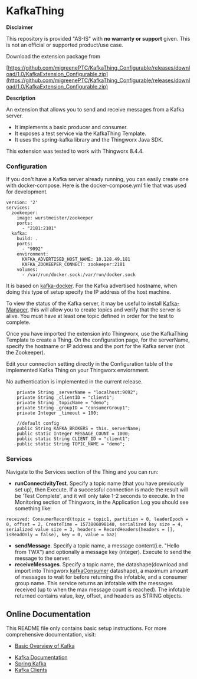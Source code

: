 # KafkaThing

**Disclaimer**

This repository is provided "AS-IS" with **no warranty or support** given. This is not an official or supported product/use case.

Download the extension package from

[https://github.com/migreenePTC/KafkaThing_Configurable/releases/download/1.0/KafkaExtension_Configurable.zip](https://github.com/migreenePTC/KafkaThing_Configurable/releases/download/1.0/KafkaExtension_Configurable.zip)

**Description**

An extension that allows you to send and receive messages from a Kafka server.

- It implements a basic producer and consumer.
- It exposes a test service via the KafkaThing Template.
- It uses the spring-kafka library and the Thingworx Java SDK.

This extension was tested to work with Thingworx 8.4.4.

### Configuration

If you don't have a Kafka server already running, you can easily create one with docker-compose. Here is the docker-compose.yml file that was used for development.

```
version: '2'
services:
  zookeeper:
    image: wurstmeister/zookeeper
    ports:
      - "2181:2181"
  kafka:
    build: .
    ports:
      - "9092"
    environment:
      KAFKA_ADVERTISED_HOST_NAME: 10.128.49.181
      KAFKA_ZOOKEEPER_CONNECT: zookeeper:2181
    volumes:
      - /var/run/docker.sock:/var/run/docker.sock
```

It is based on [kafka-docker](https://github.com/wurstmeister/kafka-docker). For the Kafka advertised hostname, when doing this type of setup specify the IP address of the host machine.

To view the status of the Kafka server, it may be useful to install [Kafka-Manager](https://github.com/yahoo/kafka-manager), this will allow you to create topics and verify that the server is alive. You must have at least one topic defined in order for the test to complete.

Once you have imported the extension into Thingworx, use the KafkaThing Template to create a Thing. On the configuration page, for the serverName, specify the hostname or IP address and the port for the Kafka server (not the Zookeeper).

Edit your connection setting directly in the Configuration table of the implemented Kafka Thing on your Thingworx enviornment.

No authentication is implemented in the current release.

```
    private String _serverName = "localhost:9092";
    private String _clientID = "client1";
    private String _topicName = "demo";
    private String _groupID = "consumerGroup1";
    private Integer _timeout = 100;

    //default config
    public String KAFKA_BROKERS = this._serverName;
    public static Integer MESSAGE_COUNT = 1000;
    public static String CLIENT_ID = "client1";
    public static String TOPIC_NAME = "demo";
```

### Services

Navigate to the Services section of the Thing and you can run:

- **runConnectivityTest**. Specify a topic name (that you have previously set up), then Execute. If a successful connection is made the result will be 'Test Complete', and it will only take 1-2 seconds to execute. In the Monitoring section of Thingworx, in the Application Log you should see something like:

```
received: ConsumerRecord(topic = topic1, partition = 0, leaderEpoch = 0, offset = 2, CreateTime = 1573806098140, serialized key size = 4, serialized value size = 3, headers = RecordHeaders(headers = [], isReadOnly = false), key = 0, value = baz)
```

- **sendMessage**. Specify a topic name, a message content(i.e. "Hello from TWX") and optionally a message key (integer). Execute to send the message to the server.
- **receiveMessages**. Specify a topic name, the datashape(download and import into Thingworx [kafkaConsumer](https://github.com/ptc-iot-sharing/KafkaThing/tree/master/twx) datashape), a maximum amount of messages to wait for before returning the infotable, and a consumer group name. This service returns an infotable with the messages received (up to when the max message count is reached). The infotable returned contains value, key, offset, and headers as STRING objects.

## Online Documentation

This README file only contains basic setup instructions. For more
comprehensive documentation, visit:

- [Basic Overview of Kafka](https://www.cloudkarafka.com/blog/2016-11-30-part1-kafka-for-beginners-what-is-apache-kafka.html)

* [Kafka Documentation](https://kafka.apache.org/documentation/)
* [Spring Kafka](https://docs.spring.io/spring-kafka/docs/current/reference/html/#introduction)
* [Kafka Clients](https://docs.spring.io/spring-kafka/docs/current/reference/html/#introduction)
